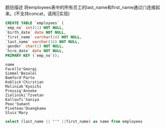 题目描述
将employees表中的所有员工的last_name和first_name通过(')连接起来。(不支持concat，请用||实现)
```sql
CREATE TABLE `employees` (
`emp_no` int(11) NOT NULL,
`birth_date` date NOT NULL,
`first_name` varchar(14) NOT NULL,
`last_name` varchar(16) NOT NULL,
`gender` char(1) NOT NULL,
`hire_date` date NOT NULL,
PRIMARY KEY (`emp_no`));
```

```
name
Facello'Georgi
Simmel'Bezalel
Bamford'Parto
Koblick'Chirstian
Maliniak'Kyoichi
Preusig'Anneke
Zielinski'Tzvetan
Kalloufi'Saniya
Peac'Sumant
Piveteau'Duangkaew
Sluis'Mary
```

```sql
select (last_name || "'" ||first_name) as name from employees
```
